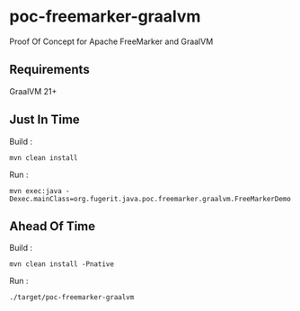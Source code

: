 # poc-freemarker-graalvm

Proof Of Concept for Apache FreeMarker and GraalVM

## Requirements

GraalVM 21+

## Just In Time

Build : 

```shell
mvn clean install
```

Run : 

```shell
mvn exec:java -Dexec.mainClass=org.fugerit.java.poc.freemarker.graalvm.FreeMarkerDemo
```

## Ahead Of Time

Build :

```shell
mvn clean install -Pnative
```

Run :

```shell
./target/poc-freemarker-graalvm
```